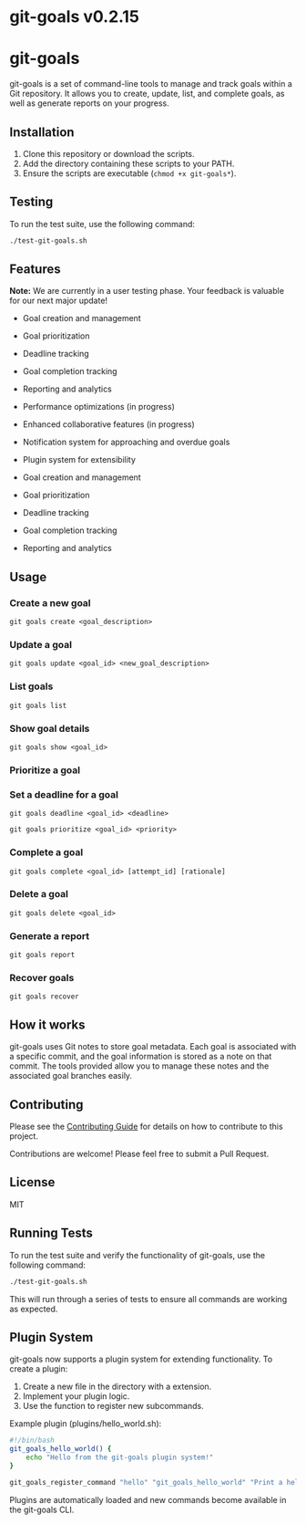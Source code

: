 # git-goals v0.2.15

# git-goals

git-goals is a set of command-line tools to manage and track goals within a Git repository. It allows you to create, update, list, and complete goals, as well as generate reports on your progress.

## Installation

1. Clone this repository or download the scripts.
2. Add the directory containing these scripts to your PATH.
3. Ensure the scripts are executable (`chmod +x git-goals*`).

## Testing

To run the test suite, use the following command:

```bash
./test-git-goals.sh
```


## Features
**Note:** We are currently in a user testing phase. Your feedback is valuable for our next major update!
- Goal creation and management
- Goal prioritization
- Deadline tracking
- Goal completion tracking
- Reporting and analytics
- Performance optimizations (in progress)
- Enhanced collaborative features (in progress)
- Notification system for approaching and overdue goals
- Plugin system for extensibility


- Goal creation and management
- Goal prioritization
- Deadline tracking
- Goal completion tracking
- Reporting and analytics

## Usage

### Create a new goal

```
git goals create <goal_description>
```

### Update a goal

```
git goals update <goal_id> <new_goal_description>
```

### List goals

```
git goals list
```

### Show goal details

```
git goals show <goal_id>
```

### Prioritize a goal
### Set a deadline for a goal

```
git goals deadline <goal_id> <deadline>
```


```
git goals prioritize <goal_id> <priority>
```

### Complete a goal

```
git goals complete <goal_id> [attempt_id] [rationale]
```

### Delete a goal

```
git goals delete <goal_id>
```

### Generate a report

```
git goals report
```

### Recover goals

```
git goals recover
```

## How it works

git-goals uses Git notes to store goal metadata. Each goal is associated with a specific commit, and the goal information is stored as a note on that commit. The tools provided allow you to manage these notes and the associated goal branches easily.

## Contributing
Please see the [Contributing Guide](docs/CONTRIBUTING.md) for details on how to contribute to this project.

Contributions are welcome! Please feel free to submit a Pull Request.

## License

MIT

## Running Tests

To run the test suite and verify the functionality of git-goals, use the following command:

```bash
./test-git-goals.sh
```

This will run through a series of tests to ensure all commands are working as expected.

## Plugin System

git-goals now supports a plugin system for extending functionality. To create a plugin:

1. Create a new file in the  directory with a  extension.
2. Implement your plugin logic.
3. Use the  function to register new subcommands.

Example plugin (plugins/hello_world.sh):

```bash
#!/bin/bash
git_goals_hello_world() {
    echo "Hello from the git-goals plugin system!"
}

git_goals_register_command "hello" "git_goals_hello_world" "Print a hello message"
```

Plugins are automatically loaded and new commands become available in the git-goals CLI.

